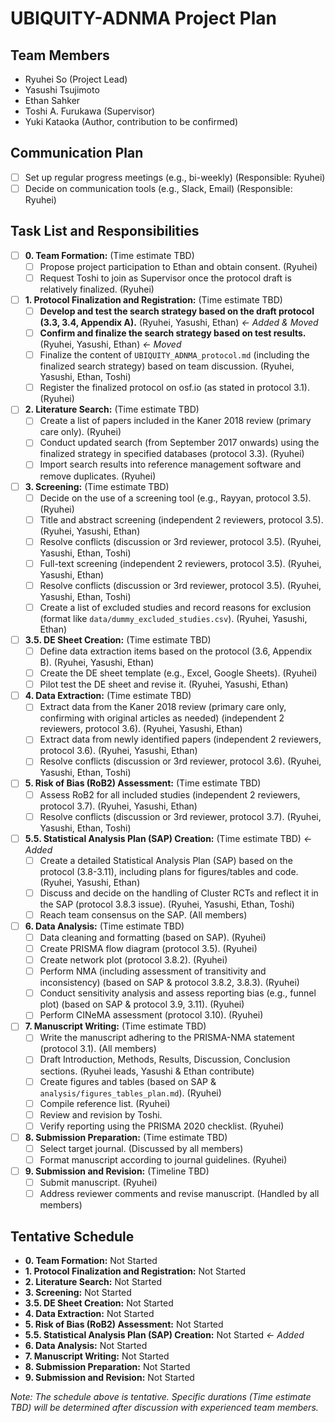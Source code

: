 # UBIQUITY-ADNMA Project Plan

## Team Members

*   Ryuhei So (Project Lead)
*   Yasushi Tsujimoto
*   Ethan Sahker
*   Toshi A. Furukawa (Supervisor)
*   Yuki Kataoka (Author, contribution to be confirmed)

## Communication Plan

*   [ ] Set up regular progress meetings (e.g., bi-weekly) (Responsible: Ryuhei)
*   [ ] Decide on communication tools (e.g., Slack, Email) (Responsible: Ryuhei)

## Task List and Responsibilities

*   [ ] **0. Team Formation:** (Time estimate TBD)
    *   [ ] Propose project participation to Ethan and obtain consent. (Ryuhei)
    *   [ ] Request Toshi to join as Supervisor once the protocol draft is relatively finalized. (Ryuhei)
*   [ ] **1. Protocol Finalization and Registration:** (Time estimate TBD)
    *   [ ] **Develop and test the search strategy based on the draft protocol (3.3, 3.4, Appendix A).** (Ryuhei, Yasushi, Ethan) *<- Added &amp; Moved*
    *   [ ] **Confirm and finalize the search strategy based on test results.** (Ryuhei, Yasushi, Ethan) *<- Moved*
    *   [ ] Finalize the content of `UBIQUITY_ADNMA_protocol.md` (including the finalized search strategy) based on team discussion. (Ryuhei, Yasushi, Ethan, Toshi)
    *   [ ] Register the finalized protocol on osf.io (as stated in protocol 3.1). (Ryuhei)
*   [ ] **2. Literature Search:** (Time estimate TBD)
    *   [ ] Create a list of papers included in the Kaner 2018 review (primary care only). (Ryuhei)
    *   [ ] Conduct updated search (from September 2017 onwards) using the finalized strategy in specified databases (protocol 3.3). (Ryuhei)
    *   [ ] Import search results into reference management software and remove duplicates. (Ryuhei)
*   [ ] **3. Screening:** (Time estimate TBD)
    *   [ ] Decide on the use of a screening tool (e.g., Rayyan, protocol 3.5). (Ryuhei)
    *   [ ] Title and abstract screening (independent 2 reviewers, protocol 3.5). (Ryuhei, Yasushi, Ethan)
    *   [ ] Resolve conflicts (discussion or 3rd reviewer, protocol 3.5). (Ryuhei, Yasushi, Ethan, Toshi)
    *   [ ] Full-text screening (independent 2 reviewers, protocol 3.5). (Ryuhei, Yasushi, Ethan)
    *   [ ] Resolve conflicts (discussion or 3rd reviewer, protocol 3.5). (Ryuhei, Yasushi, Ethan, Toshi)
    *   [ ] Create a list of excluded studies and record reasons for exclusion (format like `data/dummy_excluded_studies.csv`). (Ryuhei, Yasushi, Ethan)
*   [ ] **3.5. DE Sheet Creation:** (Time estimate TBD)
    *   [ ] Define data extraction items based on the protocol (3.6, Appendix B). (Ryuhei, Yasushi, Ethan)
    *   [ ] Create the DE sheet template (e.g., Excel, Google Sheets). (Ryuhei)
    *   [ ] Pilot test the DE sheet and revise it. (Ryuhei, Yasushi, Ethan)
*   [ ] **4. Data Extraction:** (Time estimate TBD)
    *   [ ] Extract data from the Kaner 2018 review (primary care only, confirming with original articles as needed) (independent 2 reviewers, protocol 3.6). (Ryuhei, Yasushi, Ethan)
    *   [ ] Extract data from newly identified papers (independent 2 reviewers, protocol 3.6). (Ryuhei, Yasushi, Ethan)
    *   [ ] Resolve conflicts (discussion or 3rd reviewer, protocol 3.6). (Ryuhei, Yasushi, Ethan, Toshi)
*   [ ] **5. Risk of Bias (RoB2) Assessment:** (Time estimate TBD)
    *   [ ] Assess RoB2 for all included studies (independent 2 reviewers, protocol 3.7). (Ryuhei, Yasushi, Ethan)
    *   [ ] Resolve conflicts (discussion or 3rd reviewer, protocol 3.7). (Ryuhei, Yasushi, Ethan, Toshi)
*   [ ] **5.5. Statistical Analysis Plan (SAP) Creation:** (Time estimate TBD) *<- Added*
    *   [ ] Create a detailed Statistical Analysis Plan (SAP) based on the protocol (3.8-3.11), including plans for figures/tables and code. (Ryuhei, Yasushi, Ethan)
    *   [ ] Discuss and decide on the handling of Cluster RCTs and reflect it in the SAP (protocol 3.8.3 issue). (Ryuhei, Yasushi, Ethan, Toshi)
    *   [ ] Reach team consensus on the SAP. (All members)
*   [ ] **6. Data Analysis:** (Time estimate TBD)
    *   [ ] Data cleaning and formatting (based on SAP). (Ryuhei)
    *   [ ] Create PRISMA flow diagram (protocol 3.5). (Ryuhei)
    *   [ ] Create network plot (protocol 3.8.2). (Ryuhei)
    *   [ ] Perform NMA (including assessment of transitivity and inconsistency) (based on SAP &amp; protocol 3.8.2, 3.8.3). (Ryuhei)
    *   [ ] Conduct sensitivity analysis and assess reporting bias (e.g., funnel plot) (based on SAP &amp; protocol 3.9, 3.11). (Ryuhei)
    *   [ ] Perform CINeMA assessment (protocol 3.10). (Ryuhei)
*   [ ] **7. Manuscript Writing:** (Time estimate TBD)
    *   [ ] Write the manuscript adhering to the PRISMA-NMA statement (protocol 3.1). (All members)
    *   [ ] Draft Introduction, Methods, Results, Discussion, Conclusion sections. (Ryuhei leads, Yasushi &amp; Ethan contribute)
    *   [ ] Create figures and tables (based on SAP &amp; `analysis/figures_tables_plan.md`). (Ryuhei)
    *   [ ] Compile reference list. (Ryuhei)
    *   [ ] Review and revision by Toshi.
    *   [ ] Verify reporting using the PRISMA 2020 checklist. (Ryuhei)
*   [ ] **8. Submission Preparation:** (Time estimate TBD)
    *   [ ] Select target journal. (Discussed by all members)
    *   [ ] Format manuscript according to journal guidelines. (Ryuhei)
*   [ ] **9. Submission and Revision:** (Timeline TBD)
    *   [ ] Submit manuscript. (Ryuhei)
    *   [ ] Address reviewer comments and revise manuscript. (Handled by all members)

## Tentative Schedule

*   **0. Team Formation:** Not Started
*   **1. Protocol Finalization and Registration:** Not Started
*   **2. Literature Search:** Not Started
*   **3. Screening:** Not Started
*   **3.5. DE Sheet Creation:** Not Started
*   **4. Data Extraction:** Not Started
*   **5. Risk of Bias (RoB2) Assessment:** Not Started
*   **5.5. Statistical Analysis Plan (SAP) Creation:** Not Started *<- Added*
*   **6. Data Analysis:** Not Started
*   **7. Manuscript Writing:** Not Started
*   **8. Submission Preparation:** Not Started
*   **9. Submission and Revision:** Not Started

*Note: The schedule above is tentative. Specific durations (Time estimate TBD) will be determined after discussion with experienced team members.*